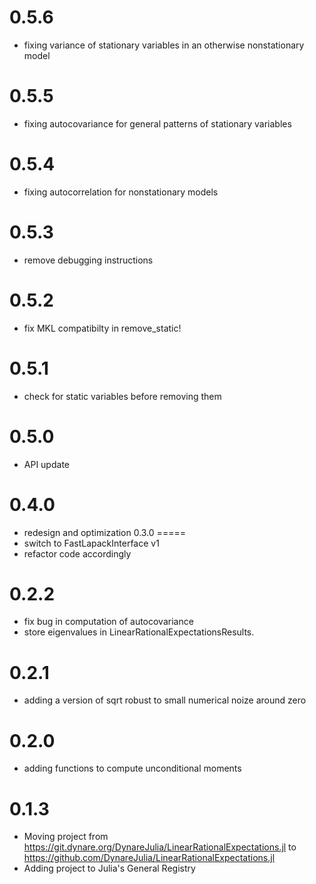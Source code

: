 0.5.6
=====
- fixing variance of stationary variables in an otherwise nonstationary model

0.5.5
=====
- fixing autocovariance for general patterns of stationary variables

0.5.4
=====
- fixing autocorrelation for nonstationary models

0.5.3
=====
- remove debugging instructions

0.5.2
=====
- fix MKL compatibilty in remove_static!

0.5.1
=====
- check for static variables before removing them

0.5.0
=====
- API update

0.4.0
=====
- redesign and optimization
0.3.0
=====
- switch to FastLapackInterface v1
- refactor code accordingly

0.2.2
=====
- fix bug in computation of autocovariance
- store eigenvalues in LinearRationalExpectationsResults.

0.2.1
=====
- adding a version of sqrt robust to small numerical noize around zero

0.2.0
=====
- adding functions to compute unconditional moments

0.1.3
======
- Moving project from https://git.dynare.org/DynareJulia/LinearRationalExpectations.jl to https://github.com/DynareJulia/LinearRationalExpectations.jl
- Adding project to Julia's General Registry
